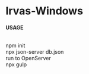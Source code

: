 # Irvas-Windows

<b>USAGE</b><br><br>

npm init <br>
npx json-server db.json <br>
run to OpenServer <br>
npx gulp<br>
